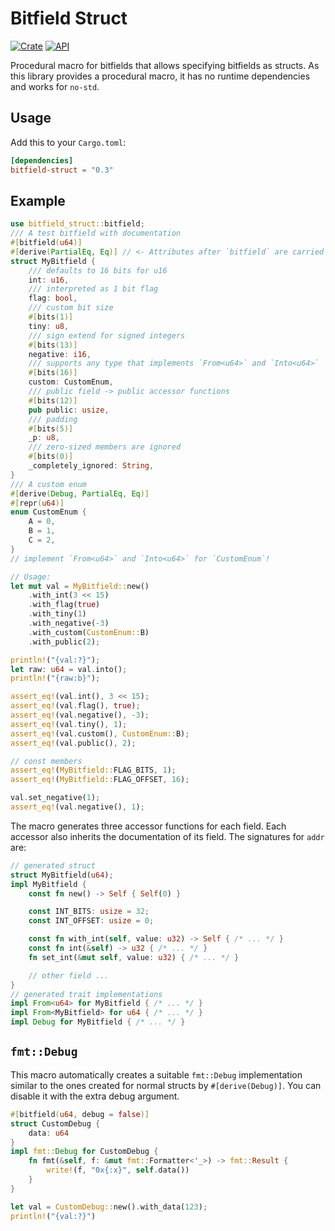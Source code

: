 # Bitfield Struct

[![Crate](https://img.shields.io/crates/v/bitfield-struct.svg)](https://crates.io/crates/bitfield-struct)
[![API](https://docs.rs/bitfield-struct/badge.svg)](https://docs.rs/bitfield-struct)

Procedural macro for bitfields that allows specifying bitfields as structs.
As this library provides a procedural macro, it has no runtime dependencies and works for `no-std`.

## Usage

Add this to your `Cargo.toml`:

```toml
[dependencies]
bitfield-struct = "0.3"
```

## Example

```rust
use bitfield_struct::bitfield;
/// A test bitfield with documentation
#[bitfield(u64)]
#[derive(PartialEq, Eq)] // <- Attributes after `bitfield` are carried over
struct MyBitfield {
    /// defaults to 16 bits for u16
    int: u16,
    /// interpreted as 1 bit flag
    flag: bool,
    /// custom bit size
    #[bits(1)]
    tiny: u8,
    /// sign extend for signed integers
    #[bits(13)]
    negative: i16,
    /// supports any type that implements `From<u64>` and `Into<u64>`
    #[bits(16)]
    custom: CustomEnum,
    /// public field -> public accessor functions
    #[bits(12)]
    pub public: usize,
    /// padding
    #[bits(5)]
    _p: u8,
    /// zero-sized members are ignored
    #[bits(0)]
    _completely_ignored: String,
}
/// A custom enum
#[derive(Debug, PartialEq, Eq)]
#[repr(u64)]
enum CustomEnum {
    A = 0,
    B = 1,
    C = 2,
}
// implement `From<u64>` and `Into<u64>` for `CustomEnum`!

// Usage:
let mut val = MyBitfield::new()
    .with_int(3 << 15)
    .with_flag(true)
    .with_tiny(1)
    .with_negative(-3)
    .with_custom(CustomEnum::B)
    .with_public(2);

println!("{val:?}");
let raw: u64 = val.into();
println!("{raw:b}");

assert_eq!(val.int(), 3 << 15);
assert_eq!(val.flag(), true);
assert_eq!(val.negative(), -3);
assert_eq!(val.tiny(), 1);
assert_eq!(val.custom(), CustomEnum::B);
assert_eq!(val.public(), 2);

// const members
assert_eq!(MyBitfield::FLAG_BITS, 1);
assert_eq!(MyBitfield::FLAG_OFFSET, 16);

val.set_negative(1);
assert_eq!(val.negative(), 1);
```

The macro generates three accessor functions for each field.
Each accessor also inherits the documentation of its field.
The signatures for `addr` are:

```rust
// generated struct
struct MyBitfield(u64);
impl MyBitfield {
    const fn new() -> Self { Self(0) }

    const INT_BITS: usize = 32;
    const INT_OFFSET: usize = 0;

    const fn with_int(self, value: u32) -> Self { /* ... */ }
    const fn int(&self) -> u32 { /* ... */ }
    fn set_int(&mut self, value: u32) { /* ... */ }

    // other field ...
}
// generated trait implementations
impl From<u64> for MyBitfield { /* ... */ }
impl From<MyBitfield> for u64 { /* ... */ }
impl Debug for MyBitfield { /* ... */ }
```

## `fmt::Debug`

This macro automatically creates a suitable `fmt::Debug` implementation
similar to the ones created for normal structs by `#[derive(Debug)]`.
You can disable it with the extra debug argument.

```rust
#[bitfield(u64, debug = false)]
struct CustomDebug {
    data: u64
}
impl fmt::Debug for CustomDebug {
    fn fmt(&self, f: &mut fmt::Formatter<'_>) -> fmt::Result {
        write!(f, "0x{:x}", self.data())
    }
}

let val = CustomDebug::new().with_data(123);
println!("{val:?}")
```
